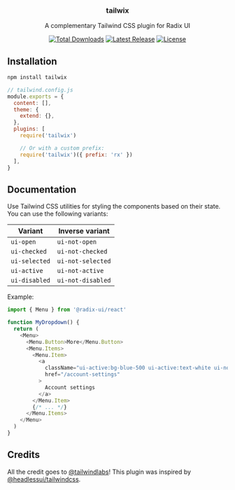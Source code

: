<h3 align="center">
  tailwix
</h3>

<p align="center">
  A complementary Tailwind CSS plugin for Radix UI
</p>

<p align="center">
  <a href="https://www.npmjs.com/package/@headlessui/tailwindcss"><img src="https://img.shields.io/npm/dt/@headlessui/tailwindcss.svg" alt="Total Downloads"></a>
  <a href="https://github.com/tailwindlabs/headlessui/releases"><img src="https://img.shields.io/npm/v/@headlessui/tailwindcss.svg" alt="Latest Release"></a>
  <a href="https://github.com/tailwindlabs/headlessui/blob/main/LICENSE"><img src="https://img.shields.io/npm/l/@headlessui/tailwindcss.svg" alt="License"></a>
</p>

## Installation

```sh
npm install tailwix
```

```js
// tailwind.config.js
module.exports = {
  content: [],
  theme: {
    extend: {},
  },
  plugins: [
    require('tailwix')

    // Or with a custom prefix:
    require('tailwix')({ prefix: 'rx' })
  ],
}
```

## Documentation

Use Tailwind CSS utilities for styling the components based on their state. You can use the
following variants:

| Variant       | Inverse variant   |
| ------------- | ----------------- |
| `ui-open`     | `ui-not-open`     |
| `ui-checked`  | `ui-not-checked`  |
| `ui-selected` | `ui-not-selected` |
| `ui-active`   | `ui-not-active`   |
| `ui-disabled` | `ui-not-disabled` |

Example:

```js
import { Menu } from '@radix-ui/react'

function MyDropdown() {
  return (
    <Menu>
      <Menu.Button>More</Menu.Button>
      <Menu.Items>
        <Menu.Item>
          <a
            className="ui-active:bg-blue-500 ui-active:text-white ui-not-active:bg-white ui-not-active:text-black"
            href="/account-settings"
          >
            Account settings
          </a>
        </Menu.Item>
        {/* ... */}
      </Menu.Items>
    </Menu>
  )
}
```
## Credits

All the credit goes to [@tailwindlabs](https://github.com/tailwindlabs)! This plugin was inspired by [@headlessui/tailwindcss](https://github.com/tailwindlabs/headlessui/tree/main/packages/%40headlessui-tailwindcss).